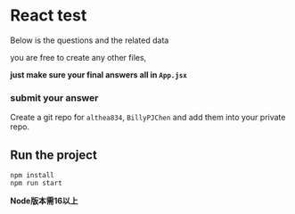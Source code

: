 # React test

Below is the questions and the related data

you are free to create any other files,

**just make sure your final answers all in `App.jsx`**

### submit your answer
Create a git repo for `althea834`, `BillyPJChen` and add them into your private repo.


## Run the project

```
npm install
npm run start
```
**Node版本需16以上**